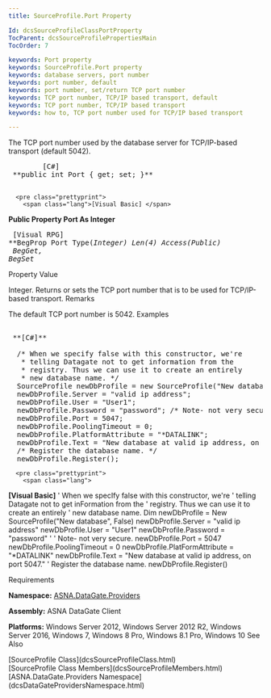 ```yaml
---
title: SourceProfile.Port Property

Id: dcsSourceProfileClassPortProperty
TocParent: dcsSourceProfilePropertiesMain
TocOrder: 7

keywords: Port property
keywords: SourceProfile.Port property
keywords: database servers, port number
keywords: port number, default
keywords: port number, set/return TCP port number
keywords: TCP port number, TCP/IP based transport, default
keywords: TCP port number, TCP/IP based transport
keywords: how to, TCP port number used for TCP/IP based transport

---
```


The TCP port number used by the database server for TCP/IP-based transport (default 5042). 
<pre class="prettyprint">
        <span class="lang">[C#]</span>
 **public int Port { get; set; }** 
      </pre>
      <pre class="prettyprint">
        <span class="lang">[Visual Basic] </span>
 **Public Property Port As Integer** 
      </pre>
      <pre class="prettyprint">
        <span class="lang">[Visual RPG]</span>
 **BegProp Port Type(*Integer) Len(4) Access(*Public)<br />   BegGet, BegSet** 
      </pre>

Property Value

Integer. Returns or sets the TCP port number that is to be used for TCP/IP-based transport. 
Remarks

The default TCP port number is 5042. 
Examples

<pre class="prettyprint">
        <span class="lang">
 **[C#]** 
        </span>
  /* When we specify false with this constructor, we're
   * telling Datagate not to get information from the
   * registry. Thus we can use it to create an entirely
   * new database name. */
  SourceProfile newDbProfile = new SourceProfile("New database", false);
  newDbProfile.Server = "valid ip address";
  newDbProfile.User = "User1";
  newDbProfile.Password = "password"; /* Note- not very secure. */
  newDbProfile.Port = 5047;
  newDbProfile.PoolingTimeout = 0;
  newDbProfile.PlatformAttribute = "*DATALINK";
  newDbProfile.Text = "New database at valid ip address, on port 5047.";
  /* Register the database name. */
  newDbProfile.Register();</pre>
      <pre class="prettyprint">
        <span class="lang">
 **[Visual Basic]** 
        </span>
  ' When we specIfy false with this constructor, we're
  ' telling Datagate not to get inFormation from the
  ' registry. Thus we can use it to create an entirely
  ' new database name. 
  Dim newDbProfile = New SourceProfile("New database", False)
  newDbProfile.Server = "valid ip address"
  newDbProfile.User = "User1"
  newDbProfile.Password = "password" ' ' Note- not very secure. 
  newDbProfile.Port = 5047
  newDbProfile.PoolingTimeout = 0
  newDbProfile.PlatFormAttribute = "*DATALINK"
  newDbProfile.Text = "New database at valid ip address, on port 5047."
  ' Register the database name.
  newDbProfile.Register()</pre>

Requirements

**Namespace:** [ASNA.DataGate.Providers](dcsDataGateProvidersNamespace.html)

<span> **Assembly:** ASNA DataGate Client </span> 

<span /> <span> **Platforms:** Windows Server 2012, Windows Server 2012 R2, Windows Server 2016, Windows 7, Windows 8 Pro, Windows 8.1 Pro, Windows 10</span>
See Also

<dl />
      [SourceProfile Class](dcsSourceProfileClass.html)
      <br />
      [SourceProfile Class Members](dcsSourceProfileMembers.html)
      <br />
      [ASNA.DataGate.Providers Namespace](dcsDataGateProvidersNamespace.html)

